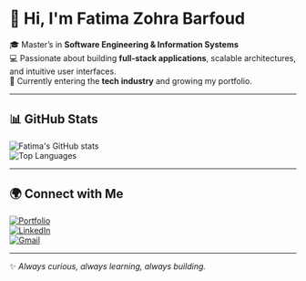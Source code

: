 # 👋 Hi, I'm Fatima Zohra Barfoud

🎓 Master’s in **Software Engineering & Information Systems**  
💻 Passionate about building **full-stack applications**, scalable architectures, and intuitive user interfaces.  
🚀 Currently entering the **tech industry** and growing my portfolio.  

---

## 📊 GitHub Stats

![Fatima's GitHub stats](https://github-readme-stats.vercel.app/api?username=YOUR-USERNAME&show_icons=true&theme=tokyonight)  
![Top Languages](https://github-readme-stats.vercel.app/api/top-langs/?username=YOUR-USERNAME&layout=compact&theme=tokyonight)

---

## 🌍 Connect with Me
[![Portfolio](https://img.shields.io/badge/Portfolio-coming%20soon-yellow?style=flat&logo=vercel)](#)  
[![LinkedIn](https://img.shields.io/badge/LinkedIn-Fatima%20Zohra-blue?style=flat&logo=linkedin)](https://www.linkedin.com/in/fatima-zohra-barfoud/)  
[![Gmail](https://img.shields.io/badge/Email-fatimazohra.barfoud22%40gmail.com-red?style=flat&logo=gmail)](mailto:fatimazohra.barfoud22@gmail.com)

---

✨ *Always curious, always learning, always building.*  
